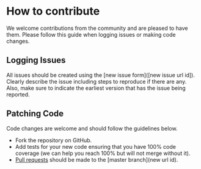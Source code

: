 # How to contribute
We welcome contributions from the community and are pleased to have them.  Please follow this guide when logging issues or making code changes.

## Logging Issues
All issues should be created using the [new issue form]([new issue url id]).  Clearly describe the issue including steps to reproduce if there are any.  Also, make sure to indicate the earliest version that has the issue being reported.

## Patching Code
Code changes are welcome and should follow the guidelines below.

* Fork the repository on GitHub.
* Add tests for your new code ensuring that you have 100% code coverage (we can help you reach 100% but will not merge without it). 
* [Pull requests](http://help.github.com/send-pull-requests/) should be made to the [master branch](new url id).